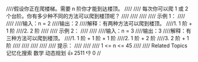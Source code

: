 ////假设你正在爬楼梯。需要 n 阶你才能到达楼顶。 
////
//// 每次你可以爬 1 或 2 个台阶。你有多少种不同的方法可以爬到楼顶呢？ 
////
//// 
////
//// 示例 1： 
////
//// 
////输入：n = 2
////输出：2
////解释：有两种方法可以爬到楼顶。
////1. 1 阶 + 1 阶
////2. 2 阶 
////
//// 示例 2： 
////
//// 
////输入：n = 3
////输出：3
////解释：有三种方法可以爬到楼顶。
////1. 1 阶 + 1 阶 + 1 阶
////2. 1 阶 + 2 阶
////3. 2 阶 + 1 阶
//// 
////
//// 
////
//// 提示： 
////
//// 
//// 1 <= n <= 45 
//// 
//// Related Topics 记忆化搜索 数学 动态规划 👍 2511 👎 0
//
